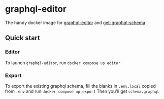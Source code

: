 # graphql-editor

The handy docker image for [graphql-editor](https://github.com/graphql-editor/graphql-editor) and [get-graphql-schema](https://github.com/prisma-labs/get-graphql-schema)

## Quick start
### Editor
To launch ```graphql-editor```, run ```docker compose up editor```

### Export
To export the existing graphql schema, fill the blanks in ```.env.local``` copied from ```.env```
and run ```docker compose up export```
Then you'll get ```schema.graphql```